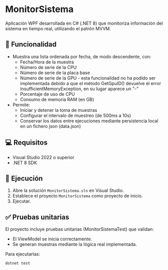 # MonitorSistema

Aplicación WPF desarrollada en C# (.NET 8) que monitoriza información del sistema en tiempo real, utilizando el patrón MVVM.

## 🧩 Funcionalidad

- Muestra una lista ordenada por fecha, de modo descendente, con:
  - Fecha/Hora de la muestra
  - Número de serie de la CPU
  - Número de serie de la placa base
  - Número de serie de la GPU - esta funcionalidad no ha podido ser implementada debido a que el método GetGpuID() devuelve el error InsufficientMemoryException, en su lugar aparece un "-"
  - Porcentaje de uso de CPU
  - Consumo de memoria RAM (en GB)
- Permite:
  - Iniciar y detener la toma de muestras
  - Configurar el intervalo de muestreo (de 500ms a 10s)
  - Conservar los datos entre ejecuciones mediante persistencia local en un fichero json (data.json)

## 💻 Requisitos

- Visual Studio 2022 o superior
- .NET 8 SDK

## 🚀 Ejecución

1. Abre la solución `MonitorSistema.sln` en Visual Studio.
2. Establece el proyecto `MonitorSistema` como proyecto de inicio.
3. Ejecutar.

## ✅ Pruebas unitarias

El proyecto incluye pruebas unitarias (MonitorSistemaTest) que validan:

- El ViewModel se inicia correctamente.
- Se generan muestras mediante la lógica real implementada.

Para ejecutarlas:

```bash
dotnet test
